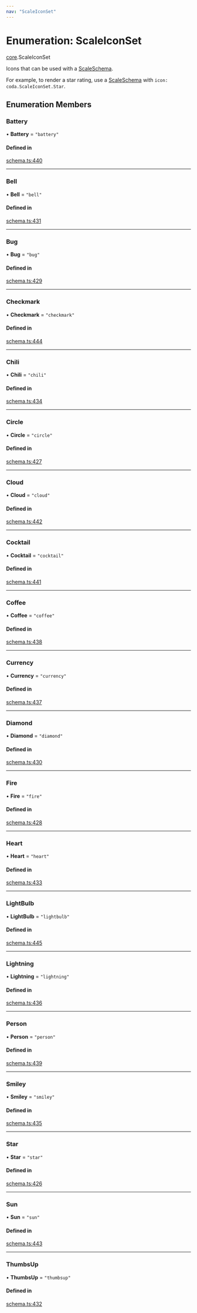 ```yaml
---
nav: "ScaleIconSet"
---
```

# Enumeration: ScaleIconSet

[core](../modules/core.md).ScaleIconSet

Icons that can be used with a [ScaleSchema](../interfaces/core.ScaleSchema.md).

For example, to render a star rating, use a [ScaleSchema](../interfaces/core.ScaleSchema.md) with `icon: coda.ScaleIconSet.Star`.

## Enumeration Members

### Battery

• **Battery** = ``"battery"``

#### Defined in

[schema.ts:440](https://github.com/coda/packs-sdk/blob/main/schema.ts#L440)

___

### Bell

• **Bell** = ``"bell"``

#### Defined in

[schema.ts:431](https://github.com/coda/packs-sdk/blob/main/schema.ts#L431)

___

### Bug

• **Bug** = ``"bug"``

#### Defined in

[schema.ts:429](https://github.com/coda/packs-sdk/blob/main/schema.ts#L429)

___

### Checkmark

• **Checkmark** = ``"checkmark"``

#### Defined in

[schema.ts:444](https://github.com/coda/packs-sdk/blob/main/schema.ts#L444)

___

### Chili

• **Chili** = ``"chili"``

#### Defined in

[schema.ts:434](https://github.com/coda/packs-sdk/blob/main/schema.ts#L434)

___

### Circle

• **Circle** = ``"circle"``

#### Defined in

[schema.ts:427](https://github.com/coda/packs-sdk/blob/main/schema.ts#L427)

___

### Cloud

• **Cloud** = ``"cloud"``

#### Defined in

[schema.ts:442](https://github.com/coda/packs-sdk/blob/main/schema.ts#L442)

___

### Cocktail

• **Cocktail** = ``"cocktail"``

#### Defined in

[schema.ts:441](https://github.com/coda/packs-sdk/blob/main/schema.ts#L441)

___

### Coffee

• **Coffee** = ``"coffee"``

#### Defined in

[schema.ts:438](https://github.com/coda/packs-sdk/blob/main/schema.ts#L438)

___

### Currency

• **Currency** = ``"currency"``

#### Defined in

[schema.ts:437](https://github.com/coda/packs-sdk/blob/main/schema.ts#L437)

___

### Diamond

• **Diamond** = ``"diamond"``

#### Defined in

[schema.ts:430](https://github.com/coda/packs-sdk/blob/main/schema.ts#L430)

___

### Fire

• **Fire** = ``"fire"``

#### Defined in

[schema.ts:428](https://github.com/coda/packs-sdk/blob/main/schema.ts#L428)

___

### Heart

• **Heart** = ``"heart"``

#### Defined in

[schema.ts:433](https://github.com/coda/packs-sdk/blob/main/schema.ts#L433)

___

### LightBulb

• **LightBulb** = ``"lightbulb"``

#### Defined in

[schema.ts:445](https://github.com/coda/packs-sdk/blob/main/schema.ts#L445)

___

### Lightning

• **Lightning** = ``"lightning"``

#### Defined in

[schema.ts:436](https://github.com/coda/packs-sdk/blob/main/schema.ts#L436)

___

### Person

• **Person** = ``"person"``

#### Defined in

[schema.ts:439](https://github.com/coda/packs-sdk/blob/main/schema.ts#L439)

___

### Smiley

• **Smiley** = ``"smiley"``

#### Defined in

[schema.ts:435](https://github.com/coda/packs-sdk/blob/main/schema.ts#L435)

___

### Star

• **Star** = ``"star"``

#### Defined in

[schema.ts:426](https://github.com/coda/packs-sdk/blob/main/schema.ts#L426)

___

### Sun

• **Sun** = ``"sun"``

#### Defined in

[schema.ts:443](https://github.com/coda/packs-sdk/blob/main/schema.ts#L443)

___

### ThumbsUp

• **ThumbsUp** = ``"thumbsup"``

#### Defined in

[schema.ts:432](https://github.com/coda/packs-sdk/blob/main/schema.ts#L432)

